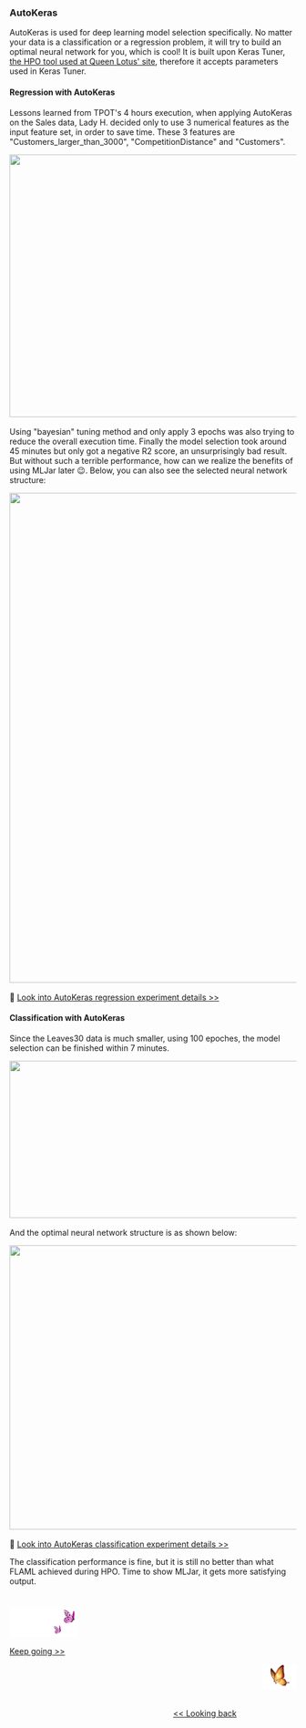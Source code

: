 ### AutoKeras

AutoKeras is used for deep learning model selection specifically. No matter your data is a classification or a regression problem, it will try to build an optimal neural network for you, which is cool! It is built upon Keras Tuner, [the HPO tool used at Queen Lotus' site][1], therefore it accepts parameters used in Keras Tuner.

#### Regression with AutoKeras

Lessons learned from TPOT's 4 hours execution, when applying AutoKeras on the Sales data, Lady H. decided only to use 3 numerical features as the input feature set, in order to save time. These 3 features are "Customers_larger_than_3000", "CompetitionDistance" and "Customers".

<p align="left">
<img src="https://github.com/lady-h-world/My_Garden/blob/main/images/Garden_Market_images/mini_pipeline/ak_reg_data.png" width="991" height="461" />
</p>

Using "bayesian" tuning method and only apply 3 epochs was also trying to reduce the overall execution time. Finally the model selection took around 45 minutes but only got a negative R2 score, an unsurprisingly bad result. But without such a terrible performance, how can we realize the benefits of using MLJar later 😉. Below, you can also see the selected neural network structure:

<p align="left">
<img src="https://github.com/lady-h-world/My_Garden/blob/main/images/Garden_Market_images/mini_pipeline/ak_reg.png" width="1014" height="860" />
</p>

🌻 [Look into AutoKeras regression experiment details >>][2]

#### Classification with AutoKeras

Since the Leaves30 data is much smaller, using 100 epoches, the model selection can be finished within 7 minutes. 

<p align="left">
<img src="https://github.com/lady-h-world/My_Garden/blob/main/images/Garden_Market_images/mini_pipeline/ak_cla1.png" width="735" height="276" />
</p>

And the optimal neural network structure is as shown below:

<p align="left">
<img src="https://github.com/lady-h-world/My_Garden/blob/main/images/Garden_Market_images/mini_pipeline/ak_cla2.png" width="568" height="499" />
</p>

🌻 [Look into AutoKeras classification experiment details >>][2]

The classification performance is fine, but it is still no better than what FLAML achieved during HPO. Time to show MLJar, it gets more satisfying output.

#
<p align="left">
<img src="https://github.com/lady-h-world/My_Garden/blob/main/images/follow_us.png" width="120" height="50" />
</p>

[Keep going >>][3]

<p align="right">
<img src="https://github.com/lady-h-world/My_Garden/blob/main/images/going_back.png" width="60" height="44" />
</p>

&nbsp;&nbsp;&nbsp;&nbsp;&nbsp;&nbsp;&nbsp;&nbsp;&nbsp;&nbsp;&nbsp;&nbsp;&nbsp;&nbsp;&nbsp;&nbsp;&nbsp;&nbsp;&nbsp;&nbsp;&nbsp;&nbsp;&nbsp;&nbsp;&nbsp;&nbsp;&nbsp;&nbsp;&nbsp;&nbsp;&nbsp;&nbsp;&nbsp;&nbsp;&nbsp;&nbsp;&nbsp;&nbsp;&nbsp;&nbsp;&nbsp;&nbsp;&nbsp;&nbsp;&nbsp;&nbsp;&nbsp;&nbsp;&nbsp;&nbsp;&nbsp;&nbsp;&nbsp;&nbsp;&nbsp;&nbsp;&nbsp;&nbsp;&nbsp;&nbsp;&nbsp;&nbsp;&nbsp;&nbsp;&nbsp;&nbsp;&nbsp;&nbsp;&nbsp;&nbsp;&nbsp;&nbsp;&nbsp;&nbsp;&nbsp;&nbsp;&nbsp;&nbsp;&nbsp;&nbsp;&nbsp;&nbsp;&nbsp;&nbsp;&nbsp;&nbsp;&nbsp;&nbsp;&nbsp;&nbsp;&nbsp;&nbsp;&nbsp;&nbsp;&nbsp;&nbsp;&nbsp;&nbsp;&nbsp;&nbsp;&nbsp;&nbsp;&nbsp;&nbsp;&nbsp;&nbsp;&nbsp;&nbsp;&nbsp;&nbsp;&nbsp;&nbsp;&nbsp;&nbsp;&nbsp;&nbsp;&nbsp;&nbsp;&nbsp;&nbsp;&nbsp;&nbsp;&nbsp;&nbsp;&nbsp;&nbsp;&nbsp;&nbsp;&nbsp;&nbsp;&nbsp;&nbsp;&nbsp;&nbsp;&nbsp;&nbsp;&nbsp;&nbsp;&nbsp;&nbsp;&nbsp;&nbsp;&nbsp;&nbsp;&nbsp;&nbsp;&nbsp;&nbsp;&nbsp;&nbsp;&nbsp;&nbsp;&nbsp;&nbsp;&nbsp;&nbsp;&nbsp;&nbsp;&nbsp;&nbsp;&nbsp;&nbsp;&nbsp;&nbsp;&nbsp;&nbsp;&nbsp;&nbsp;&nbsp;&nbsp;&nbsp;&nbsp;&nbsp;&nbsp;&nbsp;&nbsp;&nbsp;&nbsp;&nbsp;&nbsp;&nbsp;&nbsp;&nbsp;&nbsp;&nbsp;&nbsp;&nbsp;&nbsp;&nbsp;&nbsp;&nbsp;&nbsp;&nbsp;&nbsp;&nbsp;&nbsp;&nbsp;&nbsp;&nbsp;&nbsp; [<< Looking back][4]
 


[1]:https://github.com/lady-h-world/My_Garden/blob/main/reading_pages/param_tuning_6.md#keras-tuner-hpo-in-deep-learning
[2]:https://github.com/lady-h-world/My_Garden/blob/main/code/garden_market/mini_pipelines/autokeras.ipynb
[3]:https://github.com/lady-h-world/My_Garden/blob/main/reading_pages/Garden_Market/mini_pipeline4.md
[4]:https://github.com/lady-h-world/My_Garden/blob/main/reading_pages/Garden_Market/mini_pipeline2.md
